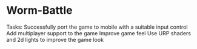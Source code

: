 # Worm-Battle
Tasks: Successfully port the game to mobile with a suitable input control Add multiplayer support to the game  Improve game feel  Use URP shaders and 2d lights to improve the game look
